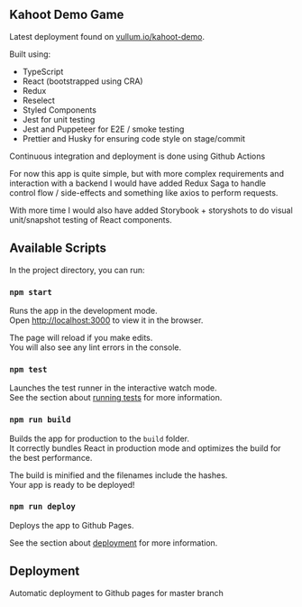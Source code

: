 ## Kahoot Demo Game

Latest deployment found on [vullum.io/kahoot-demo](https://www.vullum.io/kahoot-demo).

Built using:

- TypeScript
- React (bootstrapped using CRA)
- Redux
- Reselect
- Styled Components
- Jest for unit testing
- Jest and Puppeteer for E2E / smoke testing
- Prettier and Husky for ensuring code style on stage/commit

Continuous integration and deployment is done using Github Actions

For now this app is quite simple, but with more complex requirements and interaction with a backend I would have added Redux Saga to handle control flow / side-effects and something like axios to perform requests.

With more time I would also have added Storybook + storyshots to do visual unit/snapshot testing of React components.

## Available Scripts

In the project directory, you can run:

### `npm start`

Runs the app in the development mode.<br />
Open [http://localhost:3000](http://localhost:3000) to view it in the browser.

The page will reload if you make edits.<br />
You will also see any lint errors in the console.

### `npm test`

Launches the test runner in the interactive watch mode.<br />
See the section about [running tests](https://facebook.github.io/create-react-app/docs/running-tests) for more information.

### `npm run build`

Builds the app for production to the `build` folder.<br />
It correctly bundles React in production mode and optimizes the build for the best performance.

The build is minified and the filenames include the hashes.<br />
Your app is ready to be deployed!

### `npm run deploy`

Deploys the app to Github Pages.

See the section about [deployment](https://facebook.github.io/create-react-app/docs/deployment) for more information.

## Deployment

Automatic deployment to Github pages for master branch
